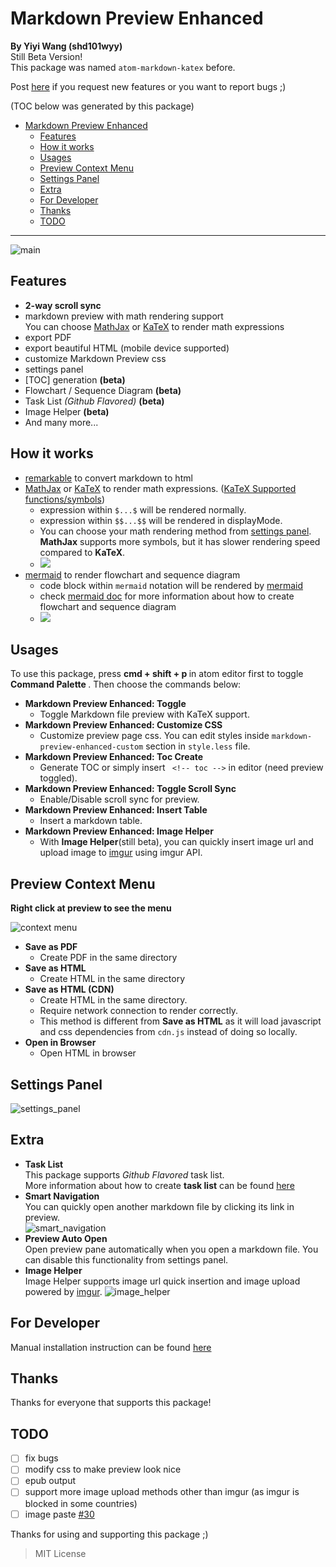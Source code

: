Markdown Preview Enhanced
===
**By Yiyi Wang (shd101wyy)**   
Still Beta Version!  
This package was named `atom-markdown-katex` before.

Post [here](https://github.com/shd101wyy/markdown-preview-enhanced/issues) if you request new features or you want to report bugs ;)

(TOC below was generated by this package)
<!-- toc -->

- [Markdown Preview Enhanced](#markdown-preview-enhanced)
	- [Features](#features)
	- [How it works](#how-it-works)
	- [Usages](#usages)
	- [Preview Context Menu](#preview-context-menu)
	- [Settings Panel](#settings-panel)
	- [Extra](#extra)
	- [For Developer](#for-developer)
	- [Thanks](#thanks)
	- [TODO](#todo)

<!-- tocstop -->
---

![main](https://cloud.githubusercontent.com/assets/1908863/15383014/14ad19d0-1dc2-11e6-9385-acd90f53a831.gif)

## Features
- **2-way scroll sync**  
- markdown preview with math rendering support   
You can choose [MathJax](https://github.com/mathjax/MathJax) or [KaTeX](https://github.com/Khan/KaTeX) to render math expressions  
- export PDF    
- export beautiful HTML (mobile device supported)  
- customize Markdown Preview css  
- settings panel  
- [TOC] generation **(beta)**  
- Flowchart / Sequence Diagram **(beta)**  
- Task List *(Github Flavored)* **(beta)**  
- Image Helper **(beta)**
- And many more...

## How it works
- [remarkable](https://github.com/jonschlinkert/remarkable) to convert markdown to html
- [MathJax](https://github.com/mathjax/MathJax) or [KaTeX](https://github.com/Khan/KaTeX) to render math expressions. ([KaTeX Supported functions/symbols](https://github.com/Khan/KaTeX/wiki/Function-Support-in-KaTeX))
  - expression within `$...$` will be rendered normally.  
  - expression within `$$...$$` will be rendered in displayMode.   
  - You can choose your math rendering method from [settings panel](#settings-panel).   
		**MathJax** supports more symbols, but it has slower rendering speed compared to **KaTeX**.
  - <img src="https://cloud.githubusercontent.com/assets/1908863/14398210/0e408954-fda8-11e5-9eb4-562d7c0ca431.gif">
- [mermaid](https://github.com/knsv/mermaid) to render flowchart and sequence diagram  
	- code block within `mermaid` notation will be rendered by [mermaid](https://github.com/knsv/mermaid)  
	- check [mermaid doc](http://knsv.github.io/mermaid/#flowcharts-basic-syntax) for more information about how to create flowchart and sequence diagram   
	- <img src="https://cloud.githubusercontent.com/assets/1908863/15132962/468c0dd0-1624-11e6-868c-cf3033ce3b5d.gif">

## Usages
To use this package, press <strong> cmd + shift + p </strong> in atom editor first to toggle <strong> Command Palette </strong>. Then choose the commands below:
- <strong>Markdown Preview Enhanced: Toggle</strong>
  - Toggle Markdown file preview with KaTeX support.
- <strong>Markdown Preview Enhanced: Customize CSS</strong>
  - Customize preview page css. You can edit styles inside `markdown-preview-enhanced-custom` section in `style.less` file.
- <strong>Markdown Preview Enhanced: Toc Create </strong>
  - Generate TOC
	 or simply insert ` <!-- toc -->` in editor (need preview toggled).
- <strong>Markdown Preview Enhanced: Toggle Scroll Sync </strong>
  - Enable/Disable scroll sync for preview.
- <strong>Markdown Preview Enhanced: Insert Table </strong>
  - Insert a markdown table.    
- <strong>Markdown Preview Enhanced: Image Helper</strong>  
	- With **Image Helper**(still beta), you can quickly insert image url and upload image to [imgur](http://imgur.com/) using imgur API.

## Preview Context Menu
**Right click at preview to see the menu**

![context menu](https://cloud.githubusercontent.com/assets/1908863/14586062/18852988-0451-11e6-9cc0-578d54384926.gif)

- <strong> Save as PDF </strong>
  - Create PDF in the same directory
- <strong> Save as HTML </strong>
  - Create HTML in the same directory
- <strong> Save as HTML (CDN) </strong>  
	- Create HTML in the same directory.
	- Require network connection to render correctly.
	- This method is different from **Save as HTML** as it will load javascript and css dependencies from `cdn.js` instead of doing so locally.
- <strong> Open in Browser </strong>
  - Open HTML in browser

## Settings Panel  
![settings_panel](https://cloud.githubusercontent.com/assets/1908863/15383036/44f79cb4-1dc2-11e6-80b3-3b3bdd9ab7d3.gif)

## Extra
* **Task List**  
	This package supports *Github Flavored* task list.  
	More information about how to create **task list** can be found [here](https://github.com/blog/1375-task-lists-in-gfm-issues-pulls-comments)
* **Smart Navigation**    
	You can quickly open another markdown file by clicking its link in preview.  
	![smart_navigation](https://cloud.githubusercontent.com/assets/1908863/15382175/e5f0a66e-1db9-11e6-9581-3f3ee8dc45dd.gif)  
* **Preview Auto Open**  
	Open preview pane automatically when you open a markdown file. You can disable this functionality from settings panel.
* **Image Helper**  
	Image Helper supports image url quick insertion and image upload powered by [imgur](http://imgur.com/).
	![image_helper](https://cloud.githubusercontent.com/assets/1908863/15414603/c40b6556-1e6e-11e6-956c-090b5996ec87.gif)

## For Developer
Manual installation instruction can be found [here](./DEVELOPER.md)

## Thanks
Thanks for everyone that supports this package!   


## TODO
- [ ] fix bugs
- [ ] modify css to make preview look nice
- [ ] epub output
- [ ] support more image upload methods other than imgur (as imgur is blocked in some countries)
- [ ] image paste [#30](https://github.com/shd101wyy/markdown-preview-enhanced/issues/30)

Thanks for using and supporting this package ;)

> MIT License

